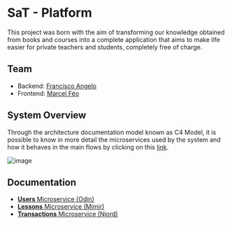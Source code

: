 # SaT - Platform

This project was born with the aim of transforming our knowledge obtained from books and courses into a complete application that aims to make life easier for private teachers and students, completely free of charge.

## Team
- Backend: [Francisco Angelo](https://github.com/franciscofeo)
- Frontend: [Marcel Féo](https://github.com/MarcelFeo)

## System Overview

Through the architecture documentation model known as C4 Model, it is possible to know in more detail the microservices used by the system and how it behaves in the main flows by clicking on this [link](https://s.icepanel.io/oP9fNKVVH1).

![image](https://user-images.githubusercontent.com/64324517/187036497-4fe90423-a12f-4411-be2c-4ab926603ed3.png)

## Documentation

- [**Users** Microservice (Odin)](https://foolish-vampirebat-20.redoc.ly/)
- [**Lessons** Microservice (Mimir)](https://bitter-octopus-71.redoc.ly/)
- [**Transactions** Microservice (Njord)](https://hot-bobcat-13.redoc.ly/)
<!--

**Here are some ideas to get you started:**

🙋‍♀️ A short introduction - what is your organization all about?
🌈 Contribution guidelines - how can the community get involved?
👩‍💻 Useful resources - where can the community find your docs? Is there anything else the community should know?
🍿 Fun facts - what does your team eat for breakfast?
🧙 Remember, you can do mighty things with the power of [Markdown](https://docs.github.com/github/writing-on-github/getting-started-with-writing-and-formatting-on-github/basic-writing-and-formatting-syntax)
-->
